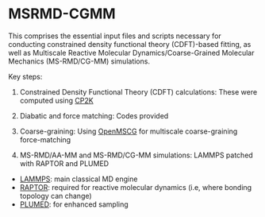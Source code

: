 # MSRMD-CGMM
This comprises the essential input files and scripts necessary for conducting constrained density functional theory (CDFT)-based fitting, as well as Multiscale Reactive Molecular Dynamics/Coarse-Grained Molecular Mechanics (MS-RMD/CG-MM) simulations.

Key steps:

1) Constrained Density Functional Theory (CDFT) calculations: These were computed using [CP2K](https://www.cp2k.org/)

2) Diabatic and force matching: Codes provided

3) Coarse-graining: Using [OpenMSCG](https://software.rcc.uchicago.edu/mscg/) for multiscale coarse-graining force-matching

4) MS-RMD/AA-MM and MS-RMD/CG-MM simulations: LAMMPS patched with RAPTOR and PLUMED
- [LAMMPS](https://www.lammps.org/#gsc.tab=0): main classical MD engine
- [RAPTOR](https://software.rcc.uchicago.edu/raptor/home.php): required for reactive molecular dynamics (i.e, where bonding topology can change)
- [PLUMED](https://www.plumed.org/): for enhanced sampling
